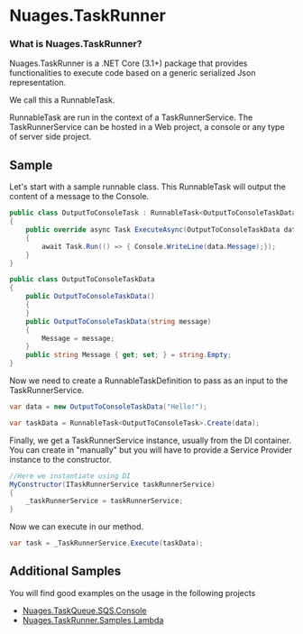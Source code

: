 # Nuages.TaskRunner

### What is Nuages.TaskRunner?

Nuages.TaskRunner is a .NET Core (3.1+) package that provides functionalities to execute code based on a generic serialized Json representation.

We call this a RunnableTask.

RunnableTask are run in the context of a TaskRunnerService. The TaskRunnerService can be hosted in a Web project, a console or any type of server side project.



## Sample

Let's start with a sample runnable class. This RunnableTask will output the content of a message to the Console.

```csharp
public class OutputToConsoleTask : RunnableTask<OutputToConsoleTaskData>  
{  
	public override async Task ExecuteAsync(OutputToConsoleTaskData data)  
	{  
		await Task.Run(() => { Console.WriteLine(data.Message);});  
	}
}  

public class OutputToConsoleTaskData  
{  
	public OutputToConsoleTaskData()  
	{  
	}  
    public OutputToConsoleTaskData(string message)  
    {  
        Message = message;  
	}
	public string Message { get; set; } = string.Empty;  
}
```

Now we need to create a RunnableTaskDefinition to pass as an input to the TaskRunnerService.

```csharp
var data = new OutputToConsoleTaskData("Hello!");

var taskData = RunnableTask<OutputToConsoleTask>.Create(data);
```

Finally, we get a TaskRunnerService instance, usually from the DI container. You can create in "manually" but you will have to provide a Service Provider instance to the constructor.

```csharp
//Here we instantiate using DI
MyConstructor(ITaskRunnerService taskRunnerService)
{
	_taskRunnerService = taskRunnerService;
}
```
Now we can execute in our method.

```csharp
var task = _TaskRunnerService.Execute(taskData);
```

## Additional Samples

You will find good examples on the usage in the following projects

- [Nuages.TaskQueue.SQS.Console](https://github.com/nuages-io/nuages-taskqueue-samples/tree/main/Nuages.TaskQueue.SQS.Console)
- [Nuages.TaskRunner.Samples.Lambda](https://github.com/nuages-io/nuages-taskqueue-samples/tree/main/Nuages.TaskRunner.Samples.Lambda)